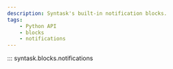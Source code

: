 ```yaml
---
description: Syntask's built-in notification blocks.
tags:
    - Python API
    - blocks
    - notifications
---
```

::: syntask.blocks.notifications